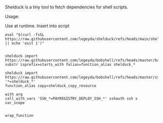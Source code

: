 Shelduck is a tiny tool to fetch dependencies for shell scripts.



Usage:

Use at runtime. Insert into script

	eval "$(curl -fsSL https://raw.githubusercontent.com/legeyda/shelduck/refs/heads/main/shelduck.sh || echo 'exit 1')"
	

	shelduck import https://raw.githubusercontent.com/legeyda/bobshell/refs/heads/master/base.sh substr isprefix=starts_with falias=function_alias shelduck_*
	
	shelduck import https://raw.githubusercontent.com/legeyda/bobshell/refs/heads/master/sshauth.sh '*=shelduck_*'
	function_alias copy=shelduck_copy_resource

	with arg 
	call_with_vars 'SSH_*=PAYREGISTRY_DEPLOY_SSH_*' sshauth ssh x
	var_scope 


	wrap_function
